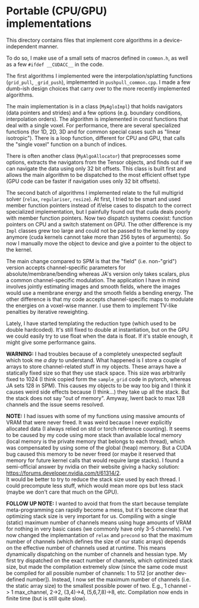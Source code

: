 # Portable (CPU/GPU) implementations

This directory contains files that implement
core algorithms in a device-independent manner.

To do so, I make use of a small sets of macros defined in `common.h`, 
as well as a few `#ifdef __CUDACC__` in the code.

The first algorithms I implemented were the interpolation/splatting 
functions (`grid_pull`, `_grid_push`), implemented in `pushpull_common.cpp`.
I made a few dumb-ish design choices that carry over to the more recently 
implemented algorithms.

The main implementation is in a class (`MyAgloImpl`) that holds navigators
(data pointers and strides) and a few options (e.g. boundary conditions, 
interpolation orders). The algorithm is implemented in const functions that 
deal with a single voxel. For performance, there are several specialized 
functions (for 1D, 2D, 3D and for common special cases such as 
"linear isotropic"). There is a loop function, different for CPU and GPU, 
that calls the "single voxel" function on a bunch of indices.

There is often another class (`MyAlgoAllocator`) that preprocesses some 
options, extracts the navigators from the Tensor objects, and finds out 
if we can navigate the data using only 32 bit offsets. This class is 
built first and allows the main algorithm to be dispatched to the most efficient
offset type (GPU code can be faster if navigation uses only 32 bit offsets).

The second batch of algorithms I implemented relate to the full multigrid solver
(`relax`, `regulariser`, `resize`). At first, I tried to be smart and used 
member function pointers instead of if/else cases to dispatch to the correct 
specialized implementation, but I painfully found out that cuda 
deals poorly with member function pointers. Now two dispatch systems coexist:
function pointers on CPU and a switch statement on GPU. The other difference is my `Impl` classes grew too
large and could not be passed to the kernel by copy anymore (cuda kernels
cannot take more than 256 bytes of arguments). So now I manually move 
the object to device and give a pointer to the object to the kernel.

The main change compared to SPM is that the "field" (i.e. non-"grid") version
accepts channel-specific parameters for absolute/membrane/bending whereas JA's
version only takes scalars, plus a common channel-specific modulation. 
The application I have in mind involves jointly estimating images and smooth 
fields, where the images would use a membrane energy and the smooth fields a
bending energy. The other difference is that my code accepts channel-specific
maps to modulate the energies on a voxel-wise manner. I use them to implement 
TV-like penalties by iterative reweighting.

Lately, I have started templating the reduction type (which used to be 
double hardcoded). It's still fixed to double at instantiation, but on the 
GPU we could easily try to use float when the data is float. If it's stable
enough, it might give some performance gains.

**WARNING:** I had troubles because of a completely unexpected segfault
which took me *a day* to understand. What happened is I store a couple of 
arrays to store channel-related stuff in my objects. These arrays have a 
statically fixed size so that they use stack space. This size was arbitrarily 
fixed to 1024 (I think copied form the `sample_grid` code in pytorch,
whereas JA sets 128 in SPM). This causes my objects to be way too big 
and I think it causes weird side effects because (I think...) they take 
up all the stack. But the stack does not say "out of memory". Amyway,
Iwent back to max 128 channels and the issue seems resolved. 

**NOTE:** I had issues with some of my functions using massive amounts 
of VRAM that were never freed. It was weird because I never explicitly 
allocated data (I always relied on std or torch reference counting).
It seems to be caused by my code using more stack than available local 
memory (local memory is the private memory that belongs to each thread),
which was compensated by using some of the global (heap) memory. But a 
CUDA bug caused this memory to be never freed (or maybe it reserved 
that memory for future kernel calls that would require large stacks).
I found a semi-official answer by nvidia on their website giving a 
hacky solution: https://forums.developer.nvidia.com/t/61314/2. <br />
It would be better to try to reduce the stack size used by each thread. 
I could precompute less stuff, which would mean more ops but less stack
(maybe we don't care that much on the GPU).

**FOLLOW UP NOTE:** I wanted to avoid that from the start because 
template meta-programming can rapidly become a mess, but it's become 
clear that optimizing stack size is very important for us. Compiling 
with a single (static) maximum  number of channels means using huge amounts 
of VRAM for nothing in very basic cases (we commonly have only 3-5 channels).
I've now changed the implemantation of `relax` and `precond` so that the 
maximum number of channels (which defines the size of our static arrays)
depends on the effective number of channels used at runtime. This 
means dynamically dispatching on the number of channels and hessian type.
My first try dispatched on the exact number of channels, which optimized
stack size, but made the compilation extremely slow (since the same code 
must be compiled for all possible number of channels: 1 to 512 
[or another dev-defined number]). Instead, I now set the maximum number 
of channels (i.e. the static array size) to the smallest possible power 
of two. E.g., 1 channel -> 1 max_channel, 2->2, (3,4)->4, (5,6,7,8)->8, 
etc. Compilation now ends in finite time (but is still quite slow). 